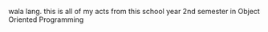 wala lang. this is all of my acts from this school year 2nd semester in Object Oriented Programming
